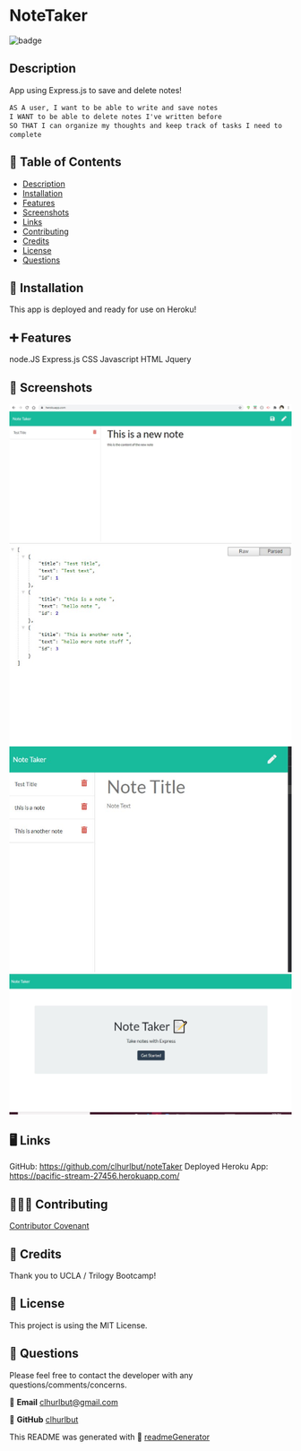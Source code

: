 # NoteTaker

![badge](https://img.shields.io/badge/License-MIT-brightgreen)

  ## Description
   App using Express.js to save and delete notes! 
   
   ```
AS A user, I want to be able to write and save notes
I WANT to be able to delete notes I've written before
SO THAT I can organize my thoughts and keep track of tasks I need to complete
```


  ## 🔎 Table of Contents
  - [Description](#Description)
  - [Installation](#Installation)
  - [Features](#Features)
  - [Screenshots](#Screenshots)
  - [Links](#Links)
  - [Contributing](#Contributing)
  - [Credits](#Credits)
  - [License](#License)
  - [Questions](#Questions)

  ## 💽 Installation
   This app is deployed and ready for use on Heroku! 

  ## ➕ Features
   node.JS Express.js CSS Javascript HTML Jquery 

  ## 💾 Screenshots
  ![Screenshot of App](./assets/notetaker1.jpg)
  ![Screenshot of App 2](./assets/notetaker2.jpg)
  ![Screenshot of App 3](./assets/notetaker3.jpg)
  ![Screenshot of App 4](./assets/notetaker4.jpg)

  
 ## 🖥️ Links 
GitHub: https://github.com/clhurlbut/noteTaker
Deployed Heroku App: https://pacific-stream-27456.herokuapp.com/

  ## 🧑‍🤝‍🧑 Contributing
   [Contributor Covenant](https://www.contributor-covenant.org/)

  ## 💖 Credits
   Thank you to UCLA / Trilogy Bootcamp!

  ## 📒 License 
   This project is using the MIT License. 

  ## 🙋 Questions 
   Please feel free to contact the developer with any questions/comments/concerns. 
   
   📧 **Email**
   <clhurlbut@gmail.com>
   
   🔗 **GitHub** 
   [clhurlbut](https://github.com/clhurlbut)
   



  This README was generated with 🥔 [readmeGenerator](https://github.com/clhurlbut/readmeGenerator)  
